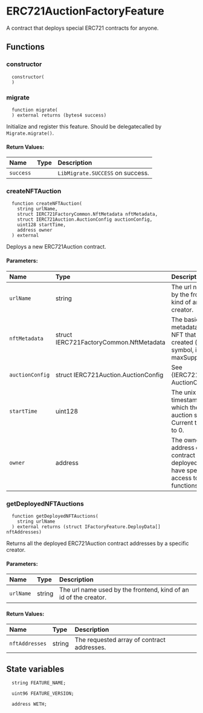 # ERC721AuctionFactoryFeature

A contract that deploys special ERC721 contracts for anyone.



## Functions
### constructor
```solidity
  constructor(
  ) 
```




### migrate
```solidity
  function migrate(
  ) external returns (bytes4 success)
```
Initialize and register this feature. Should be delegatecalled by `Migrate.migrate()`.



#### Return Values:
| Name                           | Type          | Description                                                                  |
| :----------------------------- | :------------ | :--------------------------------------------------------------------------- |
|`success`|  | `LibMigrate.SUCCESS` on success.
### createNFTAuction
```solidity
  function createNFTAuction(
    string urlName,
    struct IERC721FactoryCommon.NftMetadata nftMetadata,
    struct IERC721Auction.AuctionConfig auctionConfig,
    uint128 startTime,
    address owner
  ) external
```
Deploys a new ERC721Auction contract.


#### Parameters:
| Name | Type | Description                                                          |
| :--- | :--- | :------------------------------------------------------------------- |
|`urlName` | string | The url name used by the frontend, kind of an id of the creator.
|`nftMetadata` | struct IERC721FactoryCommon.NftMetadata | The basic metadata of the NFT that will be created (name, symbol, ipfsHash, maxSupply).
|`auctionConfig` | struct IERC721Auction.AuctionConfig | See {IERC721Auction-AuctionConfig}.
|`startTime` | uint128 | The unix timestamp at which the first auction starts. Current time if set to 0.
|`owner` | address | The owner address of the contract to be deployed. Will have special access to some functions.

### getDeployedNFTAuctions
```solidity
  function getDeployedNFTAuctions(
    string urlName
  ) external returns (struct IFactoryFeature.DeployData[] nftAddresses)
```
Returns all the deployed ERC721Auction contract addresses by a specific creator.


#### Parameters:
| Name | Type | Description                                                          |
| :--- | :--- | :------------------------------------------------------------------- |
|`urlName` | string | The url name used by the frontend, kind of an id of the creator.

#### Return Values:
| Name                           | Type          | Description                                                                  |
| :----------------------------- | :------------ | :--------------------------------------------------------------------------- |
|`nftAddresses`| string | The requested array of contract addresses.





## State variables
```solidity
  string FEATURE_NAME;

  uint96 FEATURE_VERSION;

  address WETH;
```
